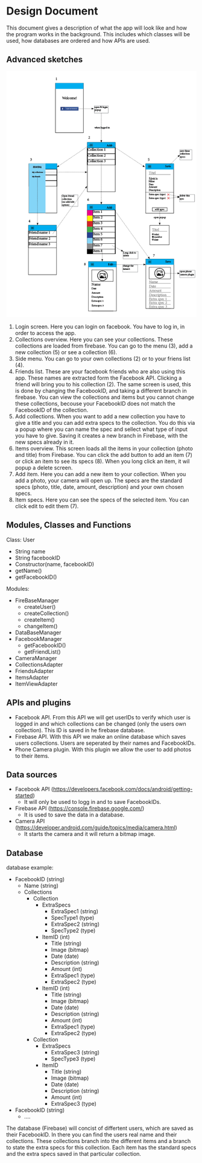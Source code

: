 # Design Document
This document gives a description of what the app will look like and how the program works in the background. This includes which classes will be used, how databases are ordered and how APIs are used.

Advanced sketches
-----------------
![alt text](https://github.com/haantje0/Programmeer-Project/blob/master/sketch%20design%20document%201.2.png)

1.	Login screen. Here you can login on facebook. You have to log in, in order to access the app.
2.	Collections overview. Here you can see your collections. These collections are loaded from firebase. You can go to the menu (3), add a new collection (5) or see a collection (6).
3.	Side menu. You can go to your own collections (2) or to your friens list (4). 
4.	Friends list. These are your facebook friends who are also using this app. These names are extracted form the Facebook API. Clicking a friend will bring you to his collection (2). The same screen is used, this is done by changing the FacebookID, and taking a different branch in firebase. You can view the collections and items but you cannot change these collections, becouse your FacebookID does not match the FacebookID of the collection.
5.	Add collections. When you want to add a new collection you have to give a title and you can add extra specs to the collection. You do this via a popup where you can name the spec and sellect what type of input you have to give. Saving it creates a new branch in Firebase, with the new specs already in it.
6.	Items overview. This screen loads all the items in your collection (photo and title) from Firebase. You can click the add button to add an item (7) or click an item to see its specs (8). When you long click an item, it wil popup a delete screen.
7.	Add item. Here you can add a new item to your collection. When you add a photo, your camera will open up. The specs are the standard specs (photo, title, date, amount, description) and your own chosen specs.
8.	Item specs. Here you can see the specs of the selected item. You can click edit to edit them (7).

Modules, Classes and Functions 
------------------------------
Class: User
-	String name
-	String facebookID
-	Constructor(name, facebookID)
-	getName()
-	getFacebookID()

Modules:
- FireBaseManager
    - createUser()
    - createCollection()
    - createItem()
    - changeItem()
- DataBaseManager
- FacebookManager
    - getFacebookID()
    - getFriendList()
- CameraManager
- CollectionsAdapter
- FriendsAdapter
- ItemsAdapter
- ItemViewAdapter


APIs and plugins
----------------
- Facebook API. From this API we will get userIDs to verify which user is logged in and which collections can be changed (only the users own collection). This ID is saved in he firebase database.
- Firebase API. With this API we make an online database which saves users collections. Users are seperated by their names and FacebookIDs. 
- Phone Camera plugin. With this plugin we allow the user to add photos to their items.

Data sources
------------
- Facebook API (https://developers.facebook.com/docs/android/getting-started)
    - It will only be used to logg in and to save FacebookIDs.
- Firebase API (https://console.firebase.google.com/)
    - It is used to save the data in a database.
- Camera API (https://developer.android.com/guide/topics/media/camera.html)
    - It starts the camera and it will return a bitmap image.

Database
--------

database example:
- FacebookID (string)
    - Name (string)
    - Collections
        - Collection
            - ExtraSpecs
                - ExtraSpec1 (string)
                - SpecType1 (type)
                - ExtraSpec2 (string)
                - SpecType2 (type)
            - ItemID (int)
                - Title (string)
                - Image (bitmap)
                - Date (date)
                - Description (string)
                - Amount (int)
                - ExtraSpec1 (type)
                - ExtraSpec2 (type)
            - ItemID (int)
                - Title (string)
                - Image (bitmap)
                - Date (date)
                - Description (string)
                - Amount (int)
                - ExtraSpec1 (type)
                - ExtraSpec2 (type)
        - Collection
            - ExtraSpecs
                - ExtraSpec3 (string)
                - SpecType3 (type)
            - ItemID
                - Title (string)
                - Image (bitmap)
                - Date (date)
                - Description (string)
                - Amount (int)
                - ExtraSpec3 (type)
- FacebookID (string)
    - ....

The database (Firebase) will concist of differtent users, which are saved as their FacebookID. In there you can find the users real name and their collections. These collections branch into the different items and a branch to state the extra specs for this collection. Each item has the standard specs and the extra specs saved in that particular collection.
            
